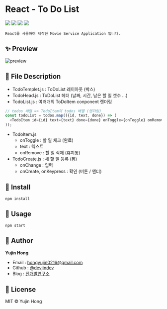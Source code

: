 # React - To Do List
![](https://img.shields.io/badge/-HTML5-F1662B)
![](https://img.shields.io/badge/-CSS3-2FA9DC)
![](https://img.shields.io/badge/-JavaScript-E3A127)
![](https://img.shields.io/badge/-React-61DAFB)  

`React를 사용하여 제작한 Movie Service Application 입니다.`  

## ✨ Preview
![preview](https://user-images.githubusercontent.com/74370531/109855891-30c6a800-7c9c-11eb-91d4-febed6c077d4.jpg)  

## 📖 File Description
* TodoTemplet.js : ToDoList 레이아웃 (박스)
* TodoHead.js : ToDoList 헤더 (날짜, 시간, 남은 할 일 갯수 ...)
* TodoList.js : 여러개의 ToDoItem conponent 렌더링
```js
// todos 배열 => TodoItem의 todos 배열 (렌더링)
const todoList = todos.map(({id, text, done}) => (
  <TodoItem id={id} text={text} done={done} onToggle={onToggle} onRemove={onRemove} key={id}/>
));
```
* TodoItem.js
  * onToggle : 할 일 체크 (완료)
  * text : 텍스트
  * onRemove : 할 일 삭제 (휴지통)
* TodoCreate.js : 새 할 일 등록 (폼)
  * onChange : 입력
  * onCreate, onKeypress : 확인 (버튼 / 엔터)  

## 🔧 Install
```
npm install
```  

## 🚀 Usage
```
npm start
```  

## 👤 Author
**Yujin Hong**
* Email : hongyujin0216@gmail.com
* Github : [@devjindev](https://github.com/devjindev)
* Blog : [진개발연구소](https://devjindev.tistory.com/)  

## 📝 License
MIT © Yujin Hong
